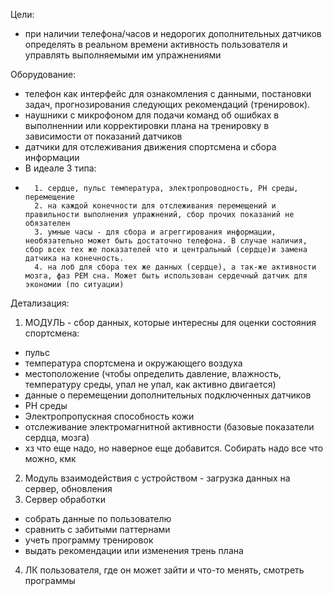 Цели:
- при наличии телефона/часов и недорогих дополнительных датчиков определять в реальном времени активность пользователя и управлять выполняемыми им упражнениями

Оборудование:
- телефон как интерфейс для ознакомления с данными, постановки задач, прогнозирования следующих рекомендаций (тренировок).
- наушники с микрофоном для подачи команд об ошибках в выполненнии или корректировки плана на тренировку в зависимости от показаний датчиков
- датчики для отслеживания движения спортсмена и сбора информации
- 	В идеале 3 типа:
- 		1. сердце, пульс температура, электропроводность, PH среды, перемещение
  		2. на каждой конечности для отслеживания перемещений и правильности выполнения упражнений, сбор прочих показаний не обязателен
  		3. умные часы - для сбора и агреггирования информации, необязательно может быть достаточно телефона. В случае наличия, сбор всех тех же показателей что и центральный (сердце)и замена датчика на конечность.
  		4. на лоб для сбора тех же данных (сердце), а так-же активности мозга, фаз РЕМ сна. Может быть использован сердечный датчик для экономии (по ситуации)

Детализация:
1. МОДУЛЬ - сбор данных, которые интересны для оценки состояния спортсмена:
- пульс
- температура спортсмена и окружающего воздуха
- местоположение (чтобы определить давление, влажность, температуру среды, упал не упал, как активно двигается)
- данные о перемещении дополнительных подключенных датчиков
- PH среды
- Электропропускная способность кожи
- отслеживание электромагнитной активности (базовые показатели сердца, мозга)
- хз что еще надо, но наверное еще добавится. Собирать надо все что можно, кмк
2. Модуль  взаимодействия с устройством - загрузка данных на сервер, обновления
3. Сервер обработки
- собрать данные по пользователю
- сравнить с забитыми паттернами 
- учеть программу тренировок
- выдать рекомендации или изменения трень плана
4. ЛК пользователя, где он может зайти и что-то менять, смотреть программы
